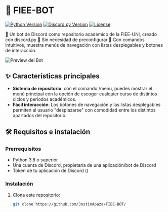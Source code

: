 # 🏫 FIEE-BOT

[![Python Version](https://img.shields.io/badge/python-3.8%2B-blue)](https://python.org)
[![Discord.py Version](https://img.shields.io/badge/discord.py-2.0%2B-blue)](https://github.com/Rapptz/discord.py)
[![License](https://img.shields.io/badge/license-MIT-green)](LICENSE)

🔹 Un bot de Discord como repositorio académico de la FIEE-UNI, creado con discord.py
🔹 Sin necesidad de preconfigurar
🔹 Con comandos intuitivos, muestra menús de navegación con listas desplegables y botones de interacción.

![Preview del Bot](url_de_imagen_preview.png)

## ✨ Características principales

- **Sistema de repositorio**: con el comando /menu, puedes mostrar el menú principal con la opción de escoger cualquier curso de distintos ciclos y periodos académicos.
- **Fácil interacción**: Los botones de navegación y las listas desplegables permiten al usuario "desplazarse" con comodidad entre los distintos apartados del repositorio.

## 🛠️ Requisitos e instalación

### Prerrequisitos
- Python 3.8 o superior
- Una cuenta de Discord, propietaria de una aplicación/bot de Discord
- Token de tu aplicación de Discord (<insertar link a discord.developers>)

### Instalación
1. Clona este repositorio:
   ```bash
   git clone https://github.com/JostinApaza/FIEE-BOT/
